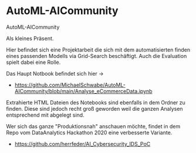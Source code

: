 # AutoML-AICommunity
AutoML-AICommunity

Als kleines Präsent.

Hier befindet sich eine Projektarbeit die sich mit dem automatisierten finden eines passenden Modells via Grid-Search beschäftigt. 
Auch die Evaluation spielt dabei eine Rolle.

Das Haupt Notbook befindet sich hier ->
* https://github.com/MichaelSchwabe/AutoML-AICommunity/blob/main/Analyse_eCommerceData.ipynb

Extrahierte HTML Dateien des Notebooks sind ebenfalls in dem Ordner zu finden. Diese sind jedoch recht groß geworden weil die ganzen Analysen entsprechend mit abgelegt sind.


Wer sich das ganze "Produktionsnah" anschauen möchte, findet in dem Repo vom DataAnalytics Hackathon 2020 eine verbesserte Variante.
* https://github.com/herrfeder/AI_Cybersecurity_IDS_PoC
